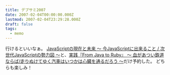 ```yaml
---
title: デブサミ2007
date: 2007-02-04T00:00:00.000Z
lastmod: 2007-02-04T23:29:28.000Z
draft: false
tags:
  - memo
---
```


行けるといいなぁ。 [JavaScriptの現在と未来 〜 今JavaScriptに出来ること / 次世代JavaScriptの勢力図 〜](http://www.seshop.com/event/dev/2007/timetable/Default.asp?mode=detail\&eid=87\&sid=422\&tr=07%5F%8AJ%94%AD%83e%83N%83m%83%8D%83W%81%5B#422)と、[実践『From Java to Ruby』 〜 血があつい鉄道ならば/走りぬけてゆく汽車はいつかは心臓を通るだろう 〜](http://www.seshop.com/event/dev/2007/timetable/Default.asp?mode=detail\&eid=87\&sid=467\&tr=07%5F%8AJ%94%AD%83e%83N%83m%83%8D%83W%81%5B#467)だけ予約した。 どちらも楽しみ！
